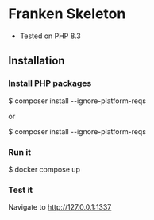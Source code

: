# Franken Skeleton

- Tested on PHP 8.3

## Installation

### Install PHP packages

$ composer install --ignore-platform-reqs

or

$ composer install --ignore-platform-reqs

### Run it

$ docker compose up

### Test it

Navigate to http://127.0.0.1:1337
